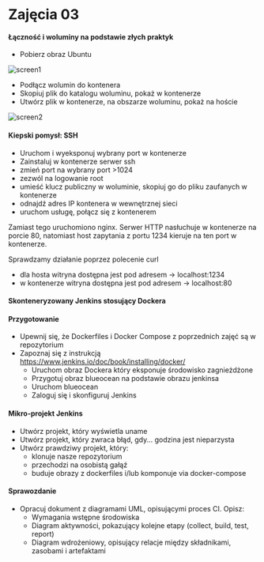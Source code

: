 # Zajęcia 03

#### Łączność i woluminy na podstawie złych praktyk

* Pobierz obraz Ubuntu

![screen1](/screen1.png)

* Podłącz wolumin do kontenera
* Skopiuj plik do katalogu woluminu, pokaż w kontenerze
* Utwórz plik w kontenerze, na obszarze woluminu, pokaż na hoście

![screen2](/screen2.png)

#### Kiepski pomysł: SSH
* Uruchom i wyeksponuj wybrany port w kontenerze
* Zainstaluj w kontenerze serwer ssh
* zmień port na wybrany port >1024
* zezwól na logowanie root
* umieść klucz publiczny w woluminie, skopiuj go do pliku zaufanych w kontenerze
* odnajdź adres IP kontenera w wewnętrznej sieci
* uruchom usługę, połącz się z kontenerem

Zamiast tego uruchomiono nginx. Serwer HTTP nasłuchuje w kontenerze na porcie 80, natomiast host zapytania z portu 1234 kieruje na ten port w kontenerze.

Sprawdzamy działanie poprzez polecenie curl
* dla hosta witryna dostępna jest pod adresem -> localhost:1234
* w kontenerze witryna dostępna jest pod adresem -> localhost:80

#### Skonteneryzowany Jenkins stosujący Dockera

#### Przygotowanie
* Upewnij się, że Dockerfiles i Docker Compose z poprzednich zajęć są w repozytorium
* Zapoznaj się z instrukcją https://www.jenkins.io/doc/book/installing/docker/
  * Uruchom obraz Dockera który eksponuje środowisko zagnieżdżone
  * Przygotuj obraz blueocean na podstawie obrazu jenkinsa
  * Uruchom blueocean
  * Zaloguj się i skonfiguruj Jenkins
  
#### Mikro-projekt Jenkins
* Utwórz projekt, który wyświetla uname
* Utwórz projekt, który zwraca błąd, gdy... godzina jest nieparzysta 
* Utwórz prawdziwy projekt, który:
  * klonuje nasze repozytorium
  * przechodzi na osobistą gałąź
  * buduje obrazy z dockerfiles i/lub komponuje via docker-compose
  
#### Sprawozdanie
* Opracuj dokument z diagramami UML, opisującymi proces CI. Opisz:
  * Wymagania wstępne środowiska
  * Diagram aktywności, pokazujący kolejne etapy (collect, build, test, report)
  * Diagram wdrożeniowy, opisujący relacje między składnikami, zasobami i artefaktami
